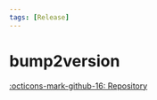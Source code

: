 ```yaml
---
tags: [Release]
---
```


# bump2version

[:octicons-mark-github-16: Repository][bumpversion]

[bumpversion]: https://github.com/c4urself/bump2version
